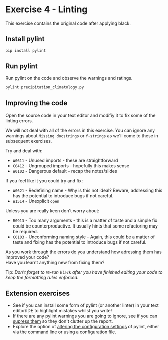 # Exercise 4 - Linting

This exercise contains the original code after applying black.

## Install pylint

```bash
pip install pylint
```

## Run pylint

Run pylint on the code and observe the warnings and ratings.

```bash
pylint precipitation_climatology.py
```

## Improving the code

Open the source code in your text editor and modifiy it to fix some of
the linting errors.

We will not deal with all of the errors in this exercise.
You can ignore any warnings about `Missing docstrings` or `f-strings` as we'll come to
these in subsequent exercises.

Try and deal with:

- `W0611` - Unused imports - these are straightforward 
- `C0412` - Ungrouped imports - hopefully this makes sense
- `W0102` - Dangerous default - recap the notes/slides

If you feel like it you could try and fix:

- `W0621` - Redefining name - Why is this not ideal? Beware, addressing this has the
  potential to introduce bugs if not careful.
- `W1514` - Unexplicit `open`

Unless you are really keen don't worry about:

- `R0913` - Too many arguments - this is a matter of taste and a simple fix could be
  counterproductive. It usually hints that some refactoring may be required.
- `C0103` - Unconforming naming style - Again, this could be a matter of taste and
  fixing has the potential to introduce bugs if not careful.

As you work through the errors do you understand how adressing them has improved
your code?\
Have you learnt anything new from fixing them?


Tip: _Don't forget to re-run `black` after you have finished editing your code to keep
the formatting rules enforced._

## Extension exercises

- See if you can install some form of pylint (or another linter) in your text editor/IDE
  to highlight mistakes whilst you write!
- If there are any pylint warnings you are going to ignore, see if you can
  [supress them](https://pylint.pycqa.org/en/latest/user_guide/messages/message_control.html)
  so they don't clutter up the report.
- Explore the option of
  [altering the configuration settings](https://pylint.pycqa.org/en/latest/user_guide/configuration/index.html)
  of pylint, either via the command line or using a configuration file.
